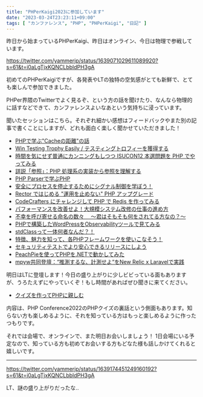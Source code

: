 ```yaml
---
title: "PHPerKaigi2023に参加しています"
date: "2023-03-24T23:23:11+09:00"
tags: [ "カンファレンス", "PHP", "PHPerKaigi", "日記" ]
---
```


昨日から始まっているPHPerKaigi、昨日はオンライン、今日は物理で参戦しています。

https://twitter.com/yammerjp/status/1639071029611089920?s=61&t=i0aLgTjxKQNCLbbldPH3gA

初めてのPHPerKaigiですが、各発表やLTの独特の空気感がとても新鮮で、とても楽しんで参加できました。

PHPer界隈のTwitterでよく見るぞ、という方の話を聞けたり、なんなら物理的に話すなどできて、カンファレンスよいなあという気持ちに浸っています。

聞いたセッションはこちら。それぞれ細かい感想はフィードバックやまた別の記事で書くことにしますが、どれも面白く楽しく聞かせていただきました！

- [PHPで学ぶ"Cacheの距離"の話](https://fortee.jp/phperkaigi-2023/proposal/280706e0-7158-4237-8202-c9d64330b96f)
- [Win Testing Trophy Easily / テスティングトロフィーを獲得する](https://fortee.jp/phperkaigi-2023/proposal/90c0d39b-108b-4104-b93e-f7e0711003c6)
- [時間を気にせず普通にカンニングもしつつ ISUCON12 本選問題を PHP でやってみる](https://fortee.jp/phperkaigi-2023/proposal/7e212cb2-be37-43e8-b6ee-5236d259fcbf)
- [詳説「参照」：PHP 処理系の実装から参照を理解する](https://fortee.jp/phperkaigi-2023/proposal/95e4dd94-5fc7-40fe-9e1a-230e36404cbe)
- [PHP Parserで学ぶPHP](https://fortee.jp/phperkaigi-2023/proposal/86b0f058-2b05-4a06-a7d3-825aec7997bb)
- [安全にプロセスを停止するためにシグナル制御を学ぼう！](https://fortee.jp/phperkaigi-2023/proposal/b9414c59-cb8f-4654-84c7-ade44744295e)
- [Rector ではじめる "運用を止めない" PHP アップグレード](https://fortee.jp/phperkaigi-2023/proposal/d3084a8f-89b5-48d6-8a81-59c460b3b3e0)
- [CodeCrafters にチャレンジして PHP で Redis を作ってみる](https://fortee.jp/phperkaigi-2023/proposal/dc54af9b-f879-47b6-9737-12ae6e84bf1d)
- [パフォーマンスを改善せよ！大規模システム改修の仕事の進め方](https://fortee.jp/phperkaigi-2023/proposal/4a67cc68-83f0-492d-86ca-54304fc256c8)
- [不幸を呼び寄せる命名の数々　 ～君はそもそも何をされてる方なの？～](https://fortee.jp/phperkaigi-2023/proposal/b84ab856-7c83-46a8-829e-84adbc1e7921)
- [PHPで構築したWordPressをObservabilityツールで見てみる](https://fortee.jp/phperkaigi-2023/proposal/f4d1dc93-718b-44c7-8be2-edd66a253e630)
- [stdClassって一体何者なんだ？！](https://fortee.jp/phperkaigi-2023/proposal/8e702c28-702b-4033-a16b-1481147be718)
- [特徴、魅力を知って、各PHPフレームワークを使いこなそう！](https://fortee.jp/phperkaigi-2023/proposal/f90ff566-8535-4a0e-8ff2-99f3c8cc3f66)
- [セキュリティテストでより安心できるリリースにしよう](https://fortee.jp/phperkaigi-2023/proposal/f06e249f-ed18-4fde-b072-32b94131bc7f)
- [PeachPieを使ってPHPを.NETで動かしてみた](https://fortee.jp/phperkaigi-2023/proposal/5d3c8e21-b7f1-44c5-9088-f0c7769452f7)
- [mpyw共同登壇：“推測するな、計測せよ“をNew Relic x Laravelで実践](https://fortee.jp/phperkaigi-2023/proposal/87d825dd-eba2-4fe9-8945-cf83d8b845e5)


明日はLTに登壇します！今日の盛り上がりに少しビビっている面もありますが、うろたえずにやっていくぞ！もし時間があればぜひ聞きに来てください。

- [クイズを作ってPHPに親しむ](https://fortee.jp/phperkaigi-2023/proposal/d2d5fcfe-1661-4901-81d0-df071fa63bab)

内容は、PHP Conference2022のPHPクイズの裏話という側面もあります。知らない方も楽しめるように、それを知っている方はもっと楽しめるように作ったつもりです。

それでは会場で、オンラインで、また明日お会いしましょう！
1日会場にいる予定なので、知っている方も初めてお会いする方もどなた様も話しかけてくれると嬉しいです。

---

https://twitter.com/yammerjp/status/1639174451249160192?s=61&t=i0aLgTjxKQNCLbbldPH3gA

LT、謎の盛り上がりだったな..
